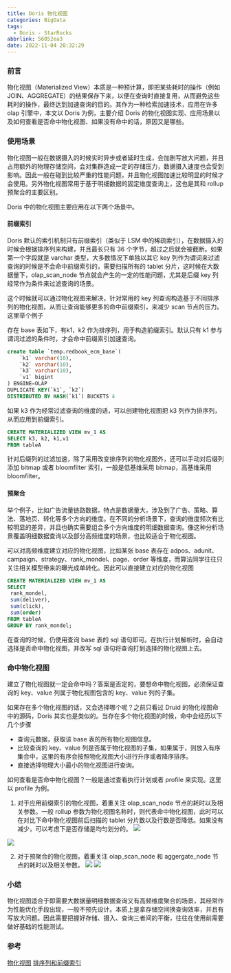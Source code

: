 ```yaml
---
title: Doris 物化视图
categories: BigData
tags:
  - Doris - StarRocks
abbrlink: 56052ea3
date: 2022-11-04 20:32:29
---
```


### 前言
物化视图（Materialized View）本质是一种预计算，即把某些耗时的操作（例如JOIN、AGGREGATE）的结果保存下来，以便在查询时直接复用，从而避免这些耗时的操作，最终达到加速查询的目的。其作为一种检索加速技术，应用在许多 olap 引擎中，本文以 Doris 为例，主要介绍 Doris 的物化视图实现、应用场景以及如何查看是否命中物化视图、如果没有命中的话，原因又是哪些。
<!--more-->

### 使用场景
物化视图一般在数据摄入的时候实时异步或者延时生成，会加剧写放大问题，并且占用额外的物理存储空间，会对集群造成一定的存储压力，数据摄入速度也会受到影响。因此一般在碰到比较严重的性能问题，并且物化视图加速比较明显的时候才会使用。另外物化视图常用于基于明细数据的固定维度查询上，这也是其和 rollup 预聚合的主要区别。

Doris 中的物化视图主要应用在以下两个场景中。

#### 前缀索引

Doris 默认的索引机制只有前缀索引（类似于 LSM 中的稀疏索引），在数据摄入的时候会根据排序列来构建，并且最长只有 36 个字节，超过之后就会被截断。如果第一个字段就是 varchar  类型，大多数情况下单独以其它 key 列作为谓词来过滤查询的时候是不会命中前缀索引的，需要扫描所有的 tablet 分片，这时候在大数据量下，olap_scan_node 节点就会产生的一定的性能问题，尤其是后缀 key 列经常作为条件来过滤查询的场景。

这个时候就可以通过物化视图来解决，针对常用的  key 列查询构造基于不同排序列的物化视图，从而让查询能够更多的命中前缀索引，来减少 scan 节点的压力。这里举个例子

存在 base 表如下，有k1，k2 作为排序列，用于构造前缀索引。默认只有 k1 参与谓词过滤的条件时，才会命中前缀索引加速查询。

```sql
create table `temp.redbook_ecm_base`(
    `k1` varchar(10),
    `k2` varchar(10),
    `k3` varchar(10),
    `v1` bigint
) ENGINE=OLAP
DUPLICATE KEY(`k1`, `k2`)
DISTRIBUTED BY HASH(`k1`) BUCKETS 4

```
如果 k3  作为经常过滤查询的维度的话，可以创建物化视图把 k3 列作为排序列，从而应用到前缀索引。

```sql
CREATE MATERIALIZED VIEW mv_1 AS
SELECT k3, k2, k1,v1
FROM tableA
```
针对后缀列的过滤加速，除了采用改变排序列的物化视图外，还可以手动对后缀列添加 bitmap 或者 bloomfilter 索引，一般是低基维采用  bitmap，高基维采用 bloomfilter。

#### 预聚合
举个例子，比如广告流量链路数据，特点是数据量大，涉及到了广告、策略、算法、落地页、转化等多个方向的维度。在不同的分析场景下，查询的维度频次有比较明显的差异，并且也确实需要组合多个方向维度的明细数据查询。像这种分析场景覆盖明细数据查询以及部分高频维度的场景，也比较适合于物化视图。

可以对高频维度建立对应的物化视图，比如某张 base 表存在 adpos、adunit、campaign、strategy、rank_mondel、page、order 等维度，而算法同学往往只关注相关模型带来的曝光成单转化。因此可以直接建立对应的物化视图

```sql
CREATE MATERIALIZED VIEW mv_1 AS
SELECT
 rank_mondel,
 sum(deliver),
 sum(click),
 sum(order)
FROM tableA
GROUP BY rank_mondel;

```
在查询的时候，仍使用查询 base 表的 sql 语句即可。在执行计划解析时，会自动选择是否命中物化视图，并改写 sql 语句将查询打到选择的物化视图上去。



### 命中物化视图
建立了物化视图就一定会命中吗？答案是否定的，要想命中物化视图，必须保证查询的 key、value 列属于物化视图包含的 key、value 列的子集。

如果存在多个物化视图的话，又会选择哪个呢？之前只看过 Druid 的物化视图命中的源码，Doris 其实也是类似的。当存在多个物化视图的时候，命中会经历以下几个步骤
- 查询元数据，获取该 base 表的所有物化视图信息。
- 比较查询的 key、value 列是否属于物化视图的子集，如果属于，则放入有序集合中，这里的有序会按照物化视图大小进行升序或者降序排序。
- 直接选择物理大小最小的物化视图进行查询。

如何查看是否命中物化视图？一般是通过查看执行计划或者 profile 来实现。这里以 profile 为例。

1. 对于应用前缀索引的物化视图，着重关注 olap_scan_node 节点的耗时以及相关参数。一般 rollup 参数为物化视图名称时，则代表命中物化视图，此时可以在对比下命中物化视图前后扫描的 tablet 分片数以及行数是否降低。如果没有减少，可以考虑下是否存储是均匀划分的。
![](https://timemachine-blog.oss-cn-beijing.aliyuncs.com/materialized_view/olap_scan_node_1.png)

![](https://timemachine-blog.oss-cn-beijing.aliyuncs.com/materialized_view/olap_scan_node_2.png)

2. 对于预聚合的物化视图，着重关注 olap_scan_node 和 aggergate_node 节点的耗时以及相关参数。
![](https://timemachine-blog.oss-cn-beijing.aliyuncs.com/materialized_view/agg_node_1.png)
![](https://timemachine-blog.oss-cn-beijing.aliyuncs.com/materialized_view/agg_node_2.png)


### 小结
物化视图适合于即需要大数据量明细数据查询又有高频维度聚合的场景，其经常作为性能优化手段出现，一般不预先设计。本质上是拿存储空间换查询效率，并且有写放大问题。因此需要把握好存储、摄入、查询三者间的平衡，往往在使用前需要做好基础的性能测试。

### 参考
[物化视图](https://docs.starrocks.io/zh-cn/latest/using_starrocks/Materialized_view)
[排序列和前缀索引](https://docs.starrocks.io/zh-cn/latest/table_design/Sort_key)